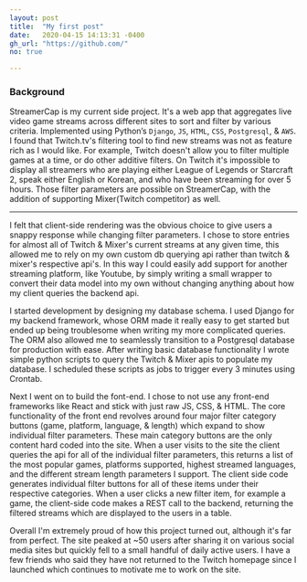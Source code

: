 ```yaml
---
layout: post
title:  "My first post"
date:   2020-04-15 14:13:31 -0400
gh_url: "https://github.com/"
no: true

---
```


### Background
StreamerCap is my current side project. It's a web app that aggregates live video game streams across different sites to sort and filter by various criteria. Implemented using Python’s `Django`, `JS`, `HTML`, `CSS`, `Postgresql`, & `AWS`. I found that Twitch.tv's filtering tool to find new streams was not as feature rich as I would like. 
For example, Twitch doesn't allow you to filter multiple games at a time, or do other additive filters. On Twitch it's impossible to display all streamers who are playing either League of Legends or Starcraft 2, speak either English or Korean, and who have been streaming for over 5 hours. Those filter parameters are possible on StreamerCap, with the addition of supporting Mixer(Twitch competitor) as well.
 
------
I felt that client-side rendering was the obvious choice to give users a snappy response while changing filter parameters. I chose to store entries for almost all of Twitch & Mixer's current streams at any given time, this allowed me to rely on my own custom db querying api rather than twitch & mixer's respective api's. 
In this way I could easily add support for another streaming platform, like Youtube, by simply writing a small wrapper to convert their data model into my own without changing anything about how my client queries the backend api. 

I started development by designing my database schema. I used Django for my backend framework, whose ORM made it really easy to get started but ended up being troublesome when writing my more complicated queries. The ORM also allowed me to seamlessly transition to a Postgresql database for production with ease. After writing basic database functionality I wrote simple python scripts to query the Twitch & Mixer apis to populate my database. I scheduled these scripts as jobs to trigger every 3 minutes using Crontab. 

Next I went on to build the font-end. I chose to not use any front-end frameworks like React and stick with just raw JS, CSS, & HTML. The core functionality of the
front end revolves around four major filter category buttons (game, platform, language, & length) which expand to show individual filter parameters. These main category buttons are the only content hard coded into the site. When a user visits to the site the client queries the api for all of the individual filter parameters, this returns a list of the most popular games, platforms supported, highest streamed languages, and the different stream length parameters I support. The client side code generates individual filter buttons for all of these items under their respective categories. When a user clicks a new filter item, for example a game, the client-side code makes a REST call to the backend, returning the filtered streams which are displayed to the users in a table.

Overall I'm extremely proud of how this project turned out, although it's far from perfect. The site peaked at ~50 users after sharing it on various social media sites but quickly fell to a small handful of daily active users. I have a few friends who said they have not returned to the Twitch homepage since I launched which continues to motivate me to work on the site. 
